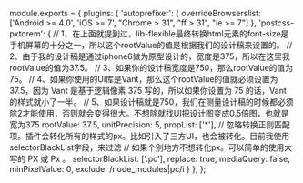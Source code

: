 module.exports = {
  plugins: {
    'autoprefixer': {
      overrideBrowserslist: ['Android >= 4.0', 'iOS >= 7', "Chrome > 31", "ff > 31", "ie >= 7"]
    },
    'postcss-pxtorem': {
      // 1、在上面就提到过，lib-flexible最终转换html元素的font-size是手机屏幕的十分之一，所以这个rootValue的值是根据我们的设计稿来设置的。
      // 2、由于我的设计稿是通过iphone6做为原型设计的，宽度是375，所以在这里我rootValue的值为37.5。
      // 3、如果你的设计稿宽度是750，那么rootValue的值为75。
      // 4、如果你使用的UI库是Vant，那么这个rootValue的值就必须设置为37.5，因为 Vant 是基于逻辑像素 375 写的，所以如果你设置为 75 的话，Vant 的样式就小了一半。
      // 5、如果设计稿就是750，我们在测量设计稿的时候都必须除2才能使用，否则就会变得很大。不想除就找UI把设计图变成0.5倍图，也就是宽为375
      rootValue: 37.5,
      unitPrecision: 5,
      propList: ['*'],
      // 忽略转换正则匹配项。插件会转化所有的样式的px。比如引入了三方UI，也会被转化。目前我使用 selectorBlackList字段，来过滤
      // 如果个别地方不想转化px。可以简单的使用大写的 PX 或 Px 。
      selectorBlackList: ['.pc'],
      replace: true,
      mediaQuery: false,
      minPixelValue: 0,
      exclude: /node_modules|pc/i
    }
  },
};
